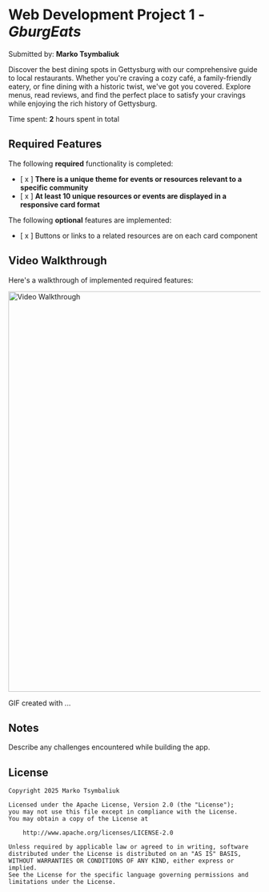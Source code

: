 # Web Development Project 1 - *GburgEats*

Submitted by: **Marko Tsymbaliuk**

Discover the best dining spots in Gettysburg with our comprehensive guide to local restaurants. Whether you're craving a cozy café, a family-friendly eatery, or fine dining with a historic twist, we've got you covered. Explore menus, read reviews, and find the perfect place to satisfy your cravings while enjoying the rich history of Gettysburg.

Time spent: **2** hours spent in total

## Required Features

The following **required** functionality is completed:

- [ x ] **There is a unique theme for events or resources relevant to a specific community**
- [ x ] **At least 10 unique resources or events are displayed in a responsive card format**

The following **optional** features are implemented:

- [ x ] Buttons or links to a related resources are on each card component

## Video Walkthrough

Here's a walkthrough of implemented required features:

<img src='https://github.com/user-attachments/assets/708f727f-c1e1-45c9-aa7a-c97bddd9ed88' title='Video Walkthrough' width='800' alt='Video Walkthrough' />

<!-- Replace this with whatever GIF tool you used! -->
GIF created with ...  
<!-- Recommended tools:
[Kap](https://getkap.co/) for macOS
[ScreenToGif](https://www.screentogif.com/) for Windows
[peek](https://github.com/phw/peek) for Linux. -->

## Notes

Describe any challenges encountered while building the app.

## License

    Copyright 2025 Marko Tsymbaliuk

    Licensed under the Apache License, Version 2.0 (the "License");
    you may not use this file except in compliance with the License.
    You may obtain a copy of the License at

        http://www.apache.org/licenses/LICENSE-2.0

    Unless required by applicable law or agreed to in writing, software
    distributed under the License is distributed on an "AS IS" BASIS,
    WITHOUT WARRANTIES OR CONDITIONS OF ANY KIND, either express or implied.
    See the License for the specific language governing permissions and
    limitations under the License.
